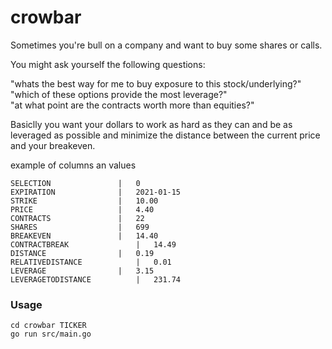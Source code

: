 # crowbar

Sometimes you're bull on a company and want to buy some shares or calls.  

You might ask yourself the following questions:

"whats the best way for me to buy exposure to this stock/underlying?"  
"which of these options provide the most leverage?"  
"at what point are the contracts worth more than equities?"  

Basiclly you want your dollars to work as hard as they can and be as leveraged as possible and minimize the distance between the current price and your breakeven.

example of columns an values    
```
SELECTION 				|	0 
EXPIRATION 				|	2021-01-15 
STRIKE 					|	10.00 
PRICE 					|	4.40 
CONTRACTS 				|	22 
SHARES 					|	699 
BREAKEVEN 				|	14.40 
CONTRACTBREAK 				|	14.49 
DISTANCE 				|	0.19 
RELATIVEDISTANCE 			|	0.01 
LEVERAGE 				|	3.15 
LEVERAGETODISTANCE 			|	231.74 
```


### Usage

```
cd crowbar TICKER
go run src/main.go
```